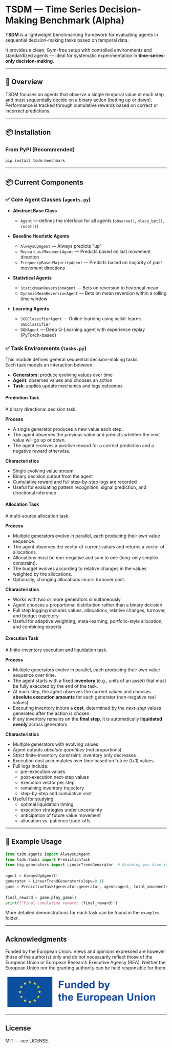 # TSDM — Time Series Decision-Making Benchmark (Alpha)

**TSDM** is a lightweight benchmarking framework for evaluating agents in sequential decision-making tasks based on temporal data.

It provides a clean, Gym-free setup with controlled environments and standardized agents — ideal for systematic experimentation in **time-series-only decision-making**.

---

## 📝 Overview

TSDM focuses on agents that observe a single temporal value at each step and must sequentially decide on a binary action (betting up or down).  
Performance is tracked through cumulative rewards based on correct or incorrect predictions.

---

## 📦 Installation

### From PyPI (Recommended)

```bash
pip install tsdm-benchmark
```

---

## 📦 Current Components

### ✅ Core Agent Classes (`agents.py`)

- **Abstract Base Class**
  - `Agent` — defines the interface for all agents (`observe()`, `place_bet()`, `reset()`)

- **Baseline Heuristic Agents**
  - `AlwaysUpAgent` — Always predicts "up"
  - `RepeatLastMovementAgent` — Predicts based on last movement direction
  - `FrequencyBasedMajorityAgent` — Predicts based on majority of past movement directions

- **Statistical Agents**
  - `StaticMeanReversionAgent` — Bets on reversion to historical mean
  - `DynamicMeanReversionAgent` — Bets on mean reversion within a rolling time window

- **Learning Agents**
  - `SGDClassifierAgent` — Online learning using scikit-learn’s `SGDClassifier`
  - `DQNAgent` — Deep Q-Learning agent with experience replay (PyTorch-based)

### ✅ Task Environments (`tasks.py`)

This module defines general sequential decision-making tasks.  
Each task models an interaction between:

- **Generators**: produce evolving values over time  
- **Agent**: observes values and chooses an action  
- **Task**: applies update mechanics and logs outcomes


#### **Prediction Task**

A binary directional decision task.

**Process**
- A single generator produces a new value each step.
- The agent observes the previous value and predicts whether the next value will go up or down.
- The agent receives a positive reward for a correct prediction and a negative reward otherwise.

**Characteristics**
- Single evolving value stream
- Binary decision output from the agent
- Cumulative reward and full step-by-step logs are recorded
- Useful for evaluating pattern recognition, signal prediction, and directional inference



#### **Allocation Task**

A multi-source allocation task.

**Process**
- Multiple generators evolve in parallel, each producing their own value sequence.
- The agent observes the vector of current values and returns a vector of allocations.
- Allocations must be non-negative and sum to one (long-only simplex constraint).
- The budget evolves according to relative changes in the values weighted by the allocations.
- Optionally, changing allocations incurs turnover cost.

**Characteristics**
- Works with two or more generators simultaneously
- Agent chooses a proportional distribution rather than a binary decision
- Full step logging includes values, allocations, relative changes, turnover, and budget trajectory
- Useful for adaptive weighting, meta-learning, portfolio-style allocation, and combining experts


#### **Execution Task**

A finite-inventory execution and liquidation task.

**Process**
- Multiple generators evolve in parallel, each producing their own value sequence over time.
- The agent starts with a fixed **inventory** (e.g., units of an asset) that must be fully executed by the end of the task.
- At each step, the agent observes the current values and chooses **absolute execution amounts** for each generator (non-negative real values).
- Executing inventory incurs a **cost**, determined by the *next-step* values generated after the action is chosen.
- If any inventory remains on the **final step**, it is automatically **liquidated evenly** across generators.

**Characteristics**
- Multiple generators with evolving values
- Agent outputs *absolute quantities* (not proportions)
- Strict finite-inventory constraint: inventory only decreases
- Execution cost accumulates over time based on future (t+1) values
- Full logs include:
  - pre-execution values
  - post-execution next-step values
  - execution vector per step
  - remaining inventory trajectory
  - step-by-step and cumulative cost
- Useful for studying:
  - optimal liquidation timing
  - execution strategies under uncertainty
  - anticipation of future value movement
  - allocation vs. patience trade-offs

---

## 🎲 Example Usage

```python
from tsdm.agents import AlwaysUpAgent
from tsdm.tasks import PredictionTask
from tsg.generators import LinearTrendGenerator  # Assuming you have installed tsg-lib

agent = AlwaysUpAgent()
generator = LinearTrendGenerator(slope=0.1)
game = PredictionTask(generator=generator, agent=agent, total_movements=1000)

final_reward = game.play_game()
print(f"Final cumulative reward: {final_reward}")
```
More detailed demonstrations for each task can be found in the `examples` folder.

---

## Acknowledgments

Funded by the European Union. Views and opinions expressed are however those of the author(s) only and do not necessarily reflect those of the European Union or European Research Executive Agency (REA). Neither the European Union nor the granting authority can be held responsible for them.

![EU Logo](images/eu_funded_logo.jpg)

---

## License

MIT — see LICENSE.